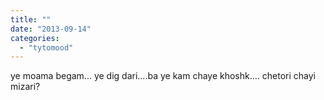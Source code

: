 ```yaml
---
title: ""
date: "2013-09-14"
categories: 
  - "tytomood"
---
```


ye moama begam... ye dig dari....ba ye kam chaye khoshk.... chetori chayi mizari?
